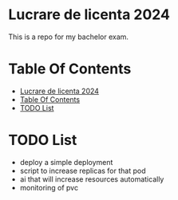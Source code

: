 # Lucrare de licenta 2024

This is a repo for my bachelor exam.

# Table Of Contents

- [Lucrare de licenta 2024](#lucrare-de-licenta-2024)
- [Table Of Contents](#table-of-contents)
- [TODO List](#todo-list)

# TODO List

* deploy a simple deployment
* script to increase replicas for that pod
* ai that will increase resources automatically
* monitoring of pvc
